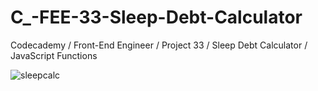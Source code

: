 # C_-FEE-33-Sleep-Debt-Calculator
Codecademy / Front-End Engineer / Project 33 / Sleep Debt Calculator / JavaScript Functions

![sleepcalc](https://user-images.githubusercontent.com/104124293/197321088-d8029981-8dd1-4903-ad92-83bde796673a.gif)
